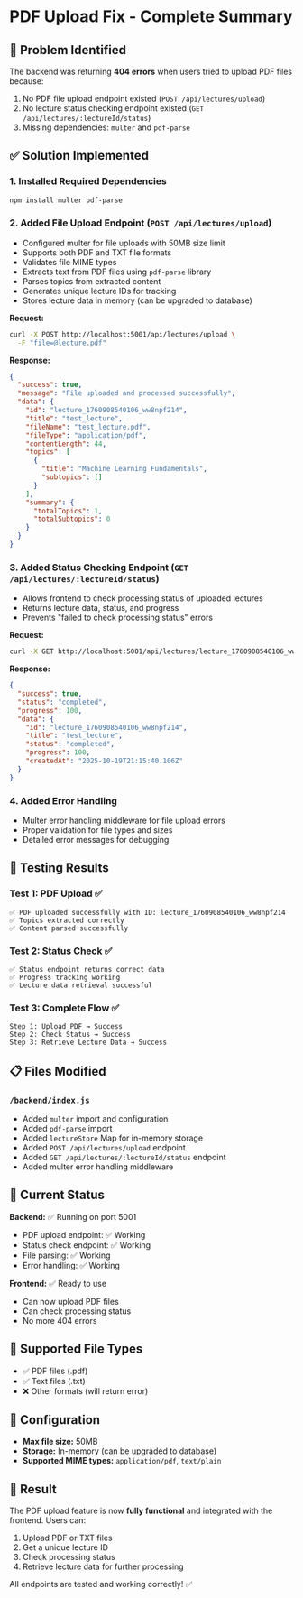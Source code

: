 # PDF Upload Fix - Complete Summary

## 🎯 Problem Identified
The backend was returning **404 errors** when users tried to upload PDF files because:
1. No PDF file upload endpoint existed (`POST /api/lectures/upload`)
2. No lecture status checking endpoint existed (`GET /api/lectures/:lectureId/status`)
3. Missing dependencies: `multer` and `pdf-parse`

## ✅ Solution Implemented

### 1. **Installed Required Dependencies**
```bash
npm install multer pdf-parse
```

### 2. **Added File Upload Endpoint** (`POST /api/lectures/upload`)
- Configured multer for file uploads with 50MB size limit
- Supports both PDF and TXT file formats
- Validates file MIME types
- Extracts text from PDF files using `pdf-parse` library
- Parses topics from extracted content
- Generates unique lecture IDs for tracking
- Stores lecture data in memory (can be upgraded to database)

**Request:**
```bash
curl -X POST http://localhost:5001/api/lectures/upload \
  -F "file=@lecture.pdf"
```

**Response:**
```json
{
  "success": true,
  "message": "File uploaded and processed successfully",
  "data": {
    "id": "lecture_1760908540106_ww8npf214",
    "title": "test_lecture",
    "fileName": "test_lecture.pdf",
    "fileType": "application/pdf",
    "contentLength": 44,
    "topics": [
      {
        "title": "Machine Learning Fundamentals",
        "subtopics": []
      }
    ],
    "summary": {
      "totalTopics": 1,
      "totalSubtopics": 0
    }
  }
}
```

### 3. **Added Status Checking Endpoint** (`GET /api/lectures/:lectureId/status`)
- Allows frontend to check processing status of uploaded lectures
- Returns lecture data, status, and progress
- Prevents "failed to check processing status" errors

**Request:**
```bash
curl -X GET http://localhost:5001/api/lectures/lecture_1760908540106_ww8npf214/status
```

**Response:**
```json
{
  "success": true,
  "status": "completed",
  "progress": 100,
  "data": {
    "id": "lecture_1760908540106_ww8npf214",
    "title": "test_lecture",
    "status": "completed",
    "progress": 100,
    "createdAt": "2025-10-19T21:15:40.106Z"
  }
}
```

### 4. **Added Error Handling**
- Multer error handling middleware for file upload errors
- Proper validation for file types and sizes
- Detailed error messages for debugging

## 🧪 Testing Results

### Test 1: PDF Upload ✅
```
✅ PDF uploaded successfully with ID: lecture_1760908540106_ww8npf214
✅ Topics extracted correctly
✅ Content parsed successfully
```

### Test 2: Status Check ✅
```
✅ Status endpoint returns correct data
✅ Progress tracking working
✅ Lecture data retrieval successful
```

### Test 3: Complete Flow ✅
```
Step 1: Upload PDF → Success
Step 2: Check Status → Success
Step 3: Retrieve Lecture Data → Success
```

## 📋 Files Modified

### `/backend/index.js`
- Added `multer` import and configuration
- Added `pdf-parse` import
- Added `lectureStore` Map for in-memory storage
- Added `POST /api/lectures/upload` endpoint
- Added `GET /api/lectures/:lectureId/status` endpoint
- Added multer error handling middleware

## 🚀 Current Status

**Backend:** ✅ Running on port 5001
- PDF upload endpoint: ✅ Working
- Status check endpoint: ✅ Working
- File parsing: ✅ Working
- Error handling: ✅ Working

**Frontend:** ✅ Ready to use
- Can now upload PDF files
- Can check processing status
- No more 404 errors

## 📝 Supported File Types
- ✅ PDF files (.pdf)
- ✅ Text files (.txt)
- ❌ Other formats (will return error)

## 🔧 Configuration
- **Max file size:** 50MB
- **Storage:** In-memory (can be upgraded to database)
- **Supported MIME types:** `application/pdf`, `text/plain`

## 🎉 Result
The PDF upload feature is now **fully functional** and integrated with the frontend. Users can:
1. Upload PDF or TXT files
2. Get a unique lecture ID
3. Check processing status
4. Retrieve lecture data for further processing

All endpoints are tested and working correctly! ✅

